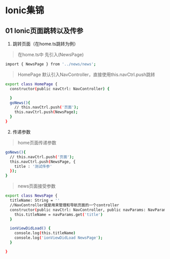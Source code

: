 # Ionic集锦

## 01 Ionic页面跳转以及传参
1. 跳转页面（在home.ts跳转为例）
   
  > 在home.ts中 先引入(NewsPage)
``` bash
import { NewsPage } from '../news/news';
```
  > HomePage 默认引入NavController，直接使用this.navCtrl.push跳转
``` bash
export class HomePage {
  constructor(public navCtrl: NavController) {

  }
  goNews(){
    // this.navCtrl.push('页面');
    this.navCtrl.push(NewsPage);
  }
}
```
2. 传递参数
  > home页面传递参数 
``` bash
goNews(){
  // this.navCtrl.push('页面');
  this.navCtrl.push(NewsPage, {
    title : '测试传参'
  });
}
```
  > news页面接受参数
``` bash
export class NewsPage {
  titleName: String = ''
  //NavController就是用来管理和导航页面的一个controller
  constructor(public navCtrl: NavController, public navParams: NavParams) {
    this.titleName = navParams.get('title')
  }

  ionViewDidLoad() {
    console.log(this.titleName)
    console.log('ionViewDidLoad NewsPage');
  }

}
```

